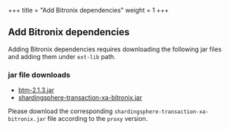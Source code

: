 +++
title = "Add Bitronix dependencies"
weight = 1
+++

## Add Bitronix dependencies

Adding Bitronix dependencies requires downloading the following jar files and adding them under `ext-lib` path.

### jar file downloads

- [btm-2.1.3.jar](https://repo1.maven.org/maven2/org/codehaus/btm/btm/2.1.3/btm-2.1.3.jar)
- [shardingsphere-transaction-xa-bitronix.jar](https://mvnrepository.com/artifact/org.apache.shardingsphere/shardingsphere-transaction-xa-bitronix)

Please download the corresponding `shardingsphere-transaction-xa-bitronix.jar` file according to the `proxy` version.
